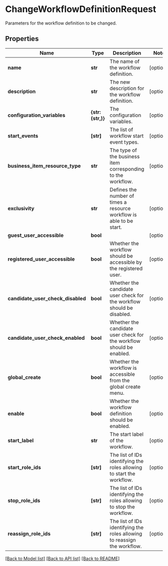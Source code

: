 # ChangeWorkflowDefinitionRequest

Parameters for the workflow definition to be changed.
## Properties
Name | Type | Description | Notes
------------ | ------------- | ------------- | -------------
**name** | **str** | The name of the workflow definition. | [optional] 
**description** | **str** | The new description for the workflow definition. | [optional] 
**configuration_variables** | **{str: (str,)}** | The configuration variables. | [optional] 
**start_events** | **[str]** | The list of workflow start event types. | [optional] 
**business_item_resource_type** | **str** | The type of the business item corresponding to the workflow. | [optional] 
**exclusivity** | **str** | Defines the number of times a resource workflow is able to be start. | [optional] 
**guest_user_accessible** | **bool** |  | [optional] 
**registered_user_accessible** | **bool** | Whether the workflow should be accessible by the registered user. | [optional] 
**candidate_user_check_disabled** | **bool** | Whether the candidate user check for the workflow should be disabled. | [optional] 
**candidate_user_check_enabled** | **bool** | Whether the candidate user check for the workflow should be enabled. | [optional] 
**global_create** | **bool** | Whether the workflow is accessible from the global create menu. | [optional] 
**enable** | **bool** | Whether the workflow definition should be enabled. | [optional] 
**start_label** | **str** | The start label of the workflow. | [optional] 
**start_role_ids** | **[str]** | The list of IDs identifying the roles allowing to start the workflow. | [optional] 
**stop_role_ids** | **[str]** | The list of IDs identifying the roles allowing to stop the workflow. | [optional] 
**reassign_role_ids** | **[str]** | The list of IDs identifying the roles allowing to reassign the workflow. | [optional] 

[[Back to Model list]](../README.md#documentation-for-models) [[Back to API list]](../README.md#documentation-for-api-endpoints) [[Back to README]](../README.md)



